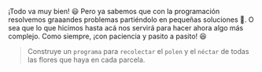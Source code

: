 <gs-attire attire-url="https://raw.githubusercontent.com/MumukiProject/mumuki-guia-gobstones-practica-repeticion-simple-kids/master/assets/attires/config.json"></gs-attire> <gs-toolbox toolbox-url="https://raw.githubusercontent.com/MumukiProject/mumuki-guia-gobstones-practica-repeticion-simple-kids/master/assets/toolbox_1553783444661.xml"></gs-toolbox>

¡Todo va muy bien! :smiley: Pero ya sabemos que con la programación resolvemos graaandes problemas partiéndolo en pequeñas soluciones :wrench:. O sea que lo que hicimos hasta acá nos servirá para hacer ahora algo más complejo. Como siempre, ¡con paciencia y pasito a pasito! :satisfied:

> Construye un `programa` para `recolectar` el `polen` y el `néctar` de todas las flores que haya en cada parcela. 
